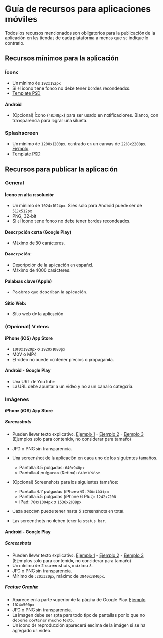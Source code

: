 # Guía de recursos para aplicaciones móviles

Todos los recursos mencionados son obligatorios para la publicación de la aplicación en las tiendas de cada plataforma a menos que se indique lo contrario.

## Recursos mínimos para la aplicación

### Ícono

- Un mínimo de `192x192px`
- Si el ícono tiene fondo no debe tener bordes redondeados.
- [Template PSD](http://code.ionicframework.com/resources/icon.psd)

#### Android
  - (Opcional) Ícono (`48x48px`) para ser usado en notificaciones. Blanco, con transparencia para lograr una silueta.

### Splashscreen
- Un mínimo de `1200x1200px`, centrado en un canvas de `2208x2208px`. [Ejemplo](http://i.imgur.com/cHU7zue.png).
- [Template PSD](http://code.ionicframework.com/resources/splash.psd)


## Recursos para publicar la aplicación

### General
#### Ícono en alta resolución
- Un mínimo de `1024x1024px`. Si es solo para Android puede ser de `512x512px`
- PNG, 32-bit
- Si el ícono tiene fondo no debe tener bordes redondeados.

#### Descripción corta (Google Play)
- Máximo de 80 carácteres.

#### Descripción:
- Descripción de la aplicación en español.
- Máximo de 4000 carácteres.

#### Palabras clave (Apple)
- Palabras que describan la aplicación.

#### Sitio Web:
- Sitio web de la aplicación

### (Opcional) Videos

#### iPhone (iOS) App Store
- `1080x1920px` o `1920x1080px`
- MOV o MP4
- El video no puede contener precios o propaganda.

#### Android - Google Play
- Una URL de YouTube
- La URL debe apuntar a un video y no a un canal o categoría.


### Imágenes

#### iPhone (iOS) App Store

##### Screenshots
- Pueden llevar texto explicativo. [Ejemplo 1](https://i.imgur.com/qiI5wYV.jpg) - [Ejemplo 2](https://i.imgur.com/PvhLGqE.jpg) - [Ejemplo 3](https://i.imgur.com/8kLwz4w.jpg) (Ejemplos solo para contenido, no considerar para tamaño)
- JPG o PNG sin transparencia.
- Una screenshot de la aplicación en cada uno de los siguientes tamaños.
  - Pantalla 3.5 pulgadas: `640x940px`
  - Pantalla 4 pulgadas (Retina): `640x1096px`

- (Opcional) Screenshots para los siguientes tamaños:
  - Pantalla 4.7 pulgadas (iPhone 6): `750x1334px`
  - Pantalla 5.5 pulgadas (iPhone 6 Plus): `1242x2208`
  - iPad: `768x1004px` o `1536x2008px`

- Cada sección puede tener hasta 5 screenshots en total.
- Las screenshots no deben tener la `status bar`.

#### Android - Google Play

##### Screenshots
- Pueden llevar texto explicativo. [Ejemplo 1](https://i.imgur.com/SYGKwnl.jpg) - [Ejemplo 2](https://i.imgur.com/EsdqOta.jpg) - [Ejemplo 3](http://i.imgur.com/KQICzi7.jpg) (Ejemplos solo para contenido, no considerar para tamaño)
- Un mínimo de 2 screenshots, máximo 8.
- JPG o PNG sin transparencia.
- Mínimo de `320x320px`, máximo de `3840x3840px`.

##### Feature Graphic
- Aparece en la parte superior de la página de Google Play. [Ejemplo](http://i.imgur.com/cdcFMWb.jpg).
- `1024x500px`
- JPG o PNG sin transparencia.
- La imagen debe ser apta para todo tipo de pantallas por lo que no debería contener mucho texto.
- Un ícono de reproducción aparecerá encima de la imágen si se ha agregado un video.
